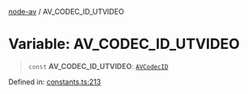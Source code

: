 [node-av](../globals.md) / AV\_CODEC\_ID\_UTVIDEO

# Variable: AV\_CODEC\_ID\_UTVIDEO

> `const` **AV\_CODEC\_ID\_UTVIDEO**: [`AVCodecID`](../type-aliases/AVCodecID.md)

Defined in: [constants.ts:213](https://github.com/seydx/av/blob/f8631fc881b394300b1479f511d55cf1c370a87f/src/constants/constants.ts#L213)
